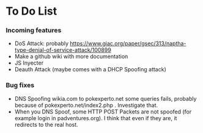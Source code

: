 # To Do List

### Incoming features

- DoS Attack: probably https://www.giac.org/paper/gsec/313/naptha-type-denial-of-service-attack/100899
- Make a github wiki with more documentation
- JS Inyecter
- Deauth Attack (maybe comes with a DHCP Spoofing attack)

### Bug fixes
- DNS Spoofing wikia.com to pokexperto.net some queries fails, probably because of pokexperto.net/index2.php . Investigate that.
- When you DNS Spoof, some HTTP POST Packets are not spoofed (for example login in padventures.org). I think that even if they are, it redirects to the real host.

